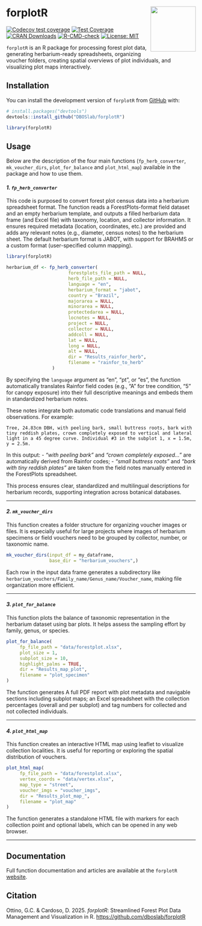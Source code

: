 
<!-- README.md is generated from README.Rmd. Please edit that file -->

# forplotR <img src="inst/figures/forplotR_hex_sticker.png" align="right" alt="" width="120" />

<!-- badges: start -->

[![Codecov test
coverage](https://codecov.io/gh/DBOSlab/forplotR/graph/badge.svg)](https://app.codecov.io/gh/DBOSlab/forplotR)
[![Test
Coverage](https://github.com/DBOSlab/forplotR/actions/workflows/test-coverage.yaml/badge.svg)](https://github.com/DBOSlab/forplotR/actions/workflows/test-coverage.yaml)
[![CRAN
Downloads](https://cranlogs.r-pkg.org/badges/grand-total/forplotR)](https://cran.r-project.org/package=forplotR)
[![R-CMD-check](https://github.com/DBOSlab/forplotR/actions/workflows/R-CMD-check.yaml/badge.svg)](https://github.com/DBOSlab/forplotR/actions/workflows/R-CMD-check.yaml)
[![License:
MIT](https://img.shields.io/badge/license-MIT-blue.svg)](LICENSE)
<!-- badges: end -->

`forplotR` is an R package for processing forest plot data, generating
herbarium-ready spreadsheets, organizing voucher folders, creating
spatial overviews of plot individuals, and visualizing plot maps
interactively.

## Installation

You can install the development version of `forplotR` from
[GitHub](https://github.com/DBOSlab/forplotR) with:

``` r
# install.packages("devtools")
devtools::install_github("DBOSlab/forplotR")
```

``` r
library(forplotR)
```

  

## Usage

Below are the description of the four main functions
(`fp_herb_converter`, `mk_voucher_dirs`, `plot_for_balance` and
`plot_html_map`) available in the package and how to use them.  

#### *1. `fp_herb_converter`*

This code is purposed to convert forest plot census data into a
herbarium spreadsheet format. The function reads a ForestPlots-format
field dataset and an empty herbarium template, and outputs a filled
herbarium data frame (and Excel file) with taxonomy, location, and
collector information. It ensures required metadata (location,
coordinates, etc.) are provided and adds any relevant notes (e.g.,
diameter, census notes) to the herbarium sheet. The default herbarium
format is JABOT, with support for BRAHMS or a custom format
(user-specified column mapping).

``` r
library(forplotR)

herbarium_df <- fp_herb_converter(
                       forestplots_file_path = NULL,
                       herb_file_path = NULL,
                       language = "en",
                       herbarium_format = "jabot",
                       country = "Brazil",
                       majorarea = NULL,
                       minorarea = NULL,
                       protectedarea = NULL,
                       locnotes = NULL,
                       project = NULL,
                       collector = NULL,
                       addcoll = NULL,
                       lat = NULL,
                       long = NULL,
                       alt = NULL,
                       dir = "Results_rainfor_herb",
                       filename = "rainfor_to_herb"
                 )
```

  
By specifying the `language` argument as “en”, “pt”, or “es”, the
function automatically translates Rainfor field codes (e.g., “A” for
tree condition, “5” for canopy exposure) into their full descriptive
meanings and embeds them in standardized herbarium notes.

These notes integrate both automatic code translations and manual field
observations. For example:

``` text
Tree, 24.83cm DBH, with peeling bark, small buttress roots, bark with tiny reddish plates, crown completely exposed to vertical and lateral light in a 45 degree curve. Individual #3 in the subplot 1, x = 1.5m, y = 2.5m.
```

In this output: - *“with peeling bark”* and *“crown completely
exposed…”* are automatically derived from Rainfor codes; - *“small
buttress roots”* and *“bark with tiny reddish plates”* are taken from
the field notes manually entered in the ForestPlots spreadsheet.

This process ensures clear, standardized and multilingual descriptions
for herbarium records, supporting integration across botanical
databases.

------------------------------------------------------------------------

#### *2. `mk_voucher_dirs`*

This function creates a folder structure for organizing voucher images
or files. It is especially useful for large projects where images of
herbarium specimens or field vouchers need to be grouped by collector,
number, or taxonomic name.

``` r
mk_voucher_dirs(input_df = my_dataframe,
                base_dir = "herbarium_vouchers",)
```

  

Each row in the input data frame generates a subdirectory like
`herbarium_vouchers/Family_name/Genus_name/Voucher_name`, making file
organization more efficient.

------------------------------------------------------------------------

#### *3. `plot_for_balance`*

This function plots the balance of taxonomic representation in the
herbarium dataset using bar plots. It helps assess the sampling effort
by family, genus, or species.

``` r
plot_for_balance(
     fp_file_path = "data/forestplot.xlsx",
     plot_size = 1,
     subplot_size = 10,
     highlight_palms = TRUE,
     dir = "Results_map_plot",
     filename = "plot_specimen"
)
```

  
The function generates A full PDF report with plot metadata and
navigable sections including subplot maps; an Excel spreadsheet with the
collection percentages (overall and per subplot) and tag numbers for
collected and not collected individuals.

------------------------------------------------------------------------

#### *4. `plot_html_map`*

This function creates an interactive HTML map using leaflet to visualize
collection localities. It is useful for reporting or exploring the
spatial distribution of vouchers.

``` r
plot_html_map(
     fp_file_path = "data/forestplot.xlsx",        
     vertex_coords = "data/vertex.xlsx",       
     map_type = "street",  
     voucher_imgs = "voucher_imgs",
     dir = "Results_plot_map_",              
     filename = "plot_map"                  
)
```

  
The function generates a standalone HTML file with markers for each
collection point and optional labels, which can be opened in any web
browser.

------------------------------------------------------------------------

## Documentation

Full function documentation and articles are available at the `forplotR`
[website](https://dboslab.github.io/forplotR-website/).  
  

## Citation

Ottino, G.C. & Cardoso, D. 2025. *forplotR*: Streamlined Forest Plot
Data Management and Visualization in R.
<https://github.com/dboslab/forplotR>
